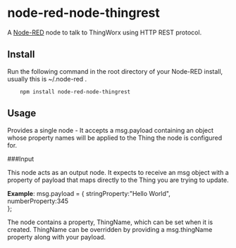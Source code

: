 node-red-node-thingrest
=====================

A <a href="http://nodered.org" target="_new">Node-RED</a> node to talk to ThingWorx using HTTP REST protocol.

Install
-------

Run the following command in the root directory of your Node-RED install, usually
this is ~/.node-red .

        npm install node-red-node-thingrest

Usage
-----

Provides a single node - It accepts a msg.payload containing an object whose property names will be applied to the Thing the node is configured for.

###Input

This node acts as an output node. It expects to receive an msg object with a property of payload that maps directly to the Thing you are trying to update.

**Example**:
msg.payload = {
	stringProperty:"Hello World",
	numberProperty:345	
};

The node contains a property, ThingName, which can be set when it is created. ThingName can be overridden by providing a msg.thingName property along with your payload.

